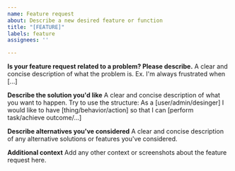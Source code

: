```yaml
---
name: Feature request
about: Describe a new desired feature or function
title: "[FEATURE]"
labels: feature
assignees: ''

---
```


**Is your feature request related to a problem? Please describe.**
A clear and concise description of what the problem is. Ex. I'm always frustrated when [...]

**Describe the solution you'd like**
A clear and concise description of what you want to happen. Try to use the structure: As a [user/admin/desinger] I would like to have [thing/behavior/action] so that I can [perform task/achieve outcome/...]

**Describe alternatives you've considered**
A clear and concise description of any alternative solutions or features you've considered.

**Additional context**
Add any other context or screenshots about the feature request here.
